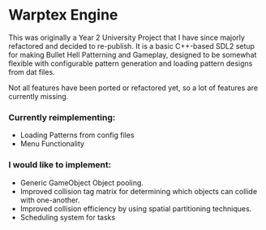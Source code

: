 # Warptex Engine
This was originally a Year 2 University Project that I have since majorly refactored and decided to re-publish.
It is a basic C++-based SDL2 setup for making Bullet Hell Patterning and Gameplay, designed to be somewhat
flexible with configurable pattern generation and loading pattern designs from dat files.

Not all features have been ported or refactored yet, so a lot of features are currently missing.
### Currently reimplementing:
- Loading Patterns from config files
- Menu Functionality

### I would like to implement:
- Generic GameObject Object pooling.
- Improved collision tag matrix for determining which objects can collide with one-another.
- Improved collision efficiency by using spatial partitioning techniques.
- Scheduling system for tasks

